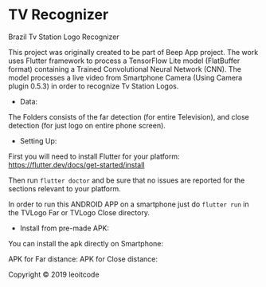 # TV Recognizer
Brazil Tv Station Logo Recognizer

This project was originally created to be part of Beep App project. The work uses Flutter framework to process a TensorFlow Lite model (FlatBuffer format) containing a Trained Convolutional Neural Network (CNN). The model processes a live video from Smartphone Camera (Using Camera plugin 0.5.3) in order to recognize Tv Station Logos.


- Data:

The Folders consists of the far detection (for entire Television), and close detection (for just logo on entire phone screen).


- Setting Up:

First you will need to install Flutter for your platform:
https://flutter.dev/docs/get-started/install

Then run `flutter doctor` and be sure that no issues are reported for the sections relevant to your platform.

In order to run this ANDROID APP on a smartphone just do `flutter run` in the TVLogo Far or TVLogo Close directory.


- Install from pre-made APK:

You can install the apk directly on Smartphone:

APK for Far distance: 
APK for Close distance: 





Copyright © 2019 leoitcode
